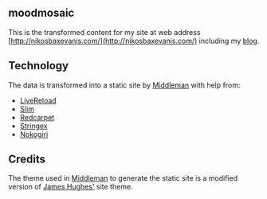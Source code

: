 moodmosaic
-------
This is the transformed content for my site at web address [http://nikosbaxevanis.com/](http://nikosbaxevanis.com/) including my [blog](http://nikosbaxevanis.com/blog).

Technology
-------

The data is transformed into a static site by [Middleman](http://middlemanapp.com/) with help from:

* [LiveReload](http://livereload.com/)
* [Slim](http://slim-lang.com/)
* [Redcarpet](https://github.com/vmg/redcarpet)
* [Stringex](https://github.com/rsl/stringex)
* [Nokogiri](http://nokogiri.org/)

Credits
-------

The theme used in [Middleman](http://middlemanapp.com/) to generate the static site is a modified version of [James Hughes'](http://yobriefca.se/) site theme.

